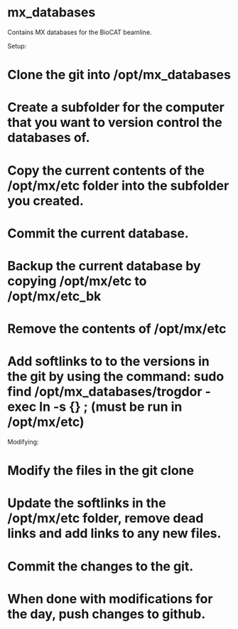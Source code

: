 # mx_databases
Contains MX databases for the BioCAT beamline.

Setup:
# Clone the git into /opt/mx_databases
# Create a subfolder for the computer that you want to version control the databases of.
# Copy the current contents of the /opt/mx/etc folder into the subfolder you created.
# Commit the current database.
# Backup the current database by copying /opt/mx/etc to /opt/mx/etc_bk
# Remove the contents of /opt/mx/etc
# Add softlinks to to the versions in the git by using the command: sudo find /opt/mx_databases/trogdor -exec ln -s {} \; (must be run in /opt/mx/etc)

Modifying:
# Modify the files in the git clone
# Update the softlinks in the /opt/mx/etc folder, remove dead links and add links to any new files.
# Commit the changes to the git.
# When done with modifications for the day, push changes to github.
